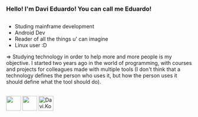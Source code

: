 ### Hello! I'm Davi Eduardo! You can call me Eduardo!

##
- Studing mainframe development
- Android Dev 
- Reader of all the things u' can imagine
- Linux user :D

=> Studying technology in order to help more and more people is my objective. I started two years ago in the world of programming, with courses and projects for colleagues made with multiple tools (I don't think that a technology defines the person who uses it, but how the person uses it should define what the tool should do).

##

<div style="display: inline-block;">
     <img align="center" height="40" width="40" src="https://cdn.jsdelivr.net/gh/devicons/devicon/icons/bash/bash-original.svg" />
     <img align="center" height="40" width="40" src="https://cdn.jsdelivr.net/gh/devicons/devicon/icons/linux/linux-original.svg" />
     <img align="center" height="40" width="40" src="https://cdn.jsdelivr.net/gh/devicons/devicon/icons/kotlin/kotlin-plain.svg" alt="Davi.Kotlin">
</div>

